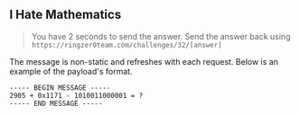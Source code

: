 I Hate Mathematics
------------------

> You have 2 seconds to send the answer. Send the answer back using
> `https://ringzer0team.com/challenges/32/[answer]`


The message is non-static and refreshes with each request. Below is an example
of the payload's format.

```text
----- BEGIN MESSAGE -----
2905 + 0x1171 - 1010011000001 = ?
----- END MESSAGE -----
```
